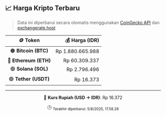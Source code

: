 

<!-- HARGA_KRIPTO -->
## 📈 Harga Kripto Terbaru

> Data ini diperbarui secara otomatis menggunakan [CoinGecko API](https://www.coingecko.com/) dan [exchangerate.host](https://exchangerate.host/)

<div align="center">

| 🪙 Token | 💰 Harga (IDR) |
|:------:|---------------:|
| 🟠 **Bitcoin (BTC)**   | Rp 1.880.665.988 |
| 🔵 **Ethereum (ETH)**  | Rp 60.309.337 |
| 🟣 **Solana (SOL)**    | Rp 2.796.496 |
| 🟢 **Tether (USDT)**   | Rp 16.373 |

---

💱 **Kurs Rupiah (USD → IDR)**: Rp 16.372

🕒 <sub>Terakhir diperbarui: 5/8/2025, 17.58.28</sub>

</div>
<!-- /HARGA_KRIPTO -->